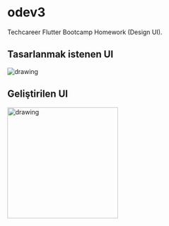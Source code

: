 # odev3

Techcareer Flutter Bootcamp Homework (Design UI).

## Tasarlanmak istenen UI

<img src="https://user-images.githubusercontent.com/9364520/186408980-98485e19-77e4-4760-a5eb-fa7359c4d90e.jpg" alt="drawing" width="%50"/>

## Geliştirilen UI

<img src="https://user-images.githubusercontent.com/9364520/186409121-809d4be9-f950-4d56-8b26-44cfdedb05e0.png" alt="drawing" height="250"/>

